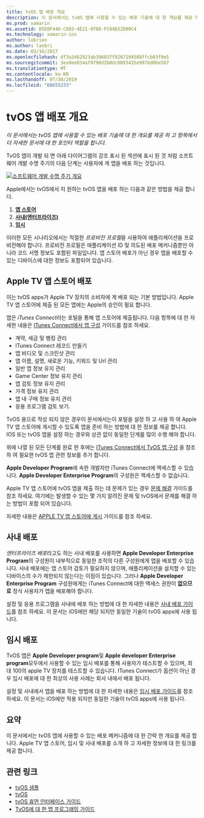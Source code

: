 ```yaml
---
title: tvOS 앱 배포 개요
description: 이 문서에서는 tvOS 앱에 사용할 수 있는 배포 기술에 대 한 개요를 제공 하 고 항목에서 더 자세한 문서에 대 한 포인터 역할을 합니다.
ms.prod: xamarin
ms.assetid: D5E0F446-C083-4E21-9788-FC84D32D00C4
ms.technology: xamarin-ios
author: lobrien
ms.author: laobri
ms.date: 03/16/2017
ms.openlocfilehash: df3a3462923ab396037f9267194588ffcb03f9e5
ms.sourcegitcommit: 3ea9ee034af9790d2b0dc0893435e997bd06e587
ms.translationtype: MT
ms.contentlocale: ko-KR
ms.lasthandoff: 07/30/2019
ms.locfileid: "68655233"
---
```

# <a name="tvos-app-distribution-overview"></a>tvOS 앱 배포 개요

_이 문서에서는 tvOS 앱에 사용할 수 있는 배포 기술에 대 한 개요를 제공 하 고 항목에서 더 자세한 문서에 대 한 포인터 역할을 합니다._


TvOS 앱이 개발 되 면 아래 다이어그램의 강조 표시 된 섹션에 표시 된 것 처럼 소프트웨어 개발 수명 주기의 다음 단계는 사용자에 게 앱을 배포 하는 것입니다.


[![소프트웨어 개발 수명 주기 개요](images/publishingdiagram.png)](images/publishingdiagram.png#lightbox)


Apple에서는 tvOS에서 지 원하는 tvOS 앱을 배포 하는 다음과 같은 방법을 제공 합니다.

1. [**앱 스토어**](#Apple-TV-App-Store-Distribution)
2. [**사내(엔터프라이즈)** ](#In-House-Distribution) 
3. [**임시**](#Ad_Hoc_Distribution) 

이러한 모든 시나리오에서는 적절한 *프로비전 프로필*을 사용하여 애플리케이션을 프로비전해야 합니다. 프로비전 프로필은 애플리케이션 ID 및 의도된 배포 메커니즘뿐만 아니라 코드 서명 정보도 포함된 파일입니다. 앱 스토어 배포가 아닌 경우 앱을 배포할 수 있는 디바이스에 대한 정보도 포함되어 있습니다.

<a name="Apple-TV-App-Store-Distribution" />

## <a name="apple-tv-app-store-distribution"></a>Apple TV 앱 스토어 배포

이는 tvOS apps가 Apple TV 장치의 소비자에 게 배포 되는 기본 방법입니다. Apple TV 앱 스토어에 제출 된 모든 앱에는 Apple의 승인이 필요 합니다.

앱은 *iTunes Connect*라는 포털을 통해 앱 스토어에 제출됩니다. 다음 항목에 대 한 자세한 내용은 [ITunes Connect에서 앱 구성](~/ios/deploy-test/app-distribution/app-store-distribution/itunesconnect.md) 가이드를 참조 하세요.

- 계약, 세금 및 뱅킹 관리
- ITunes Connect 레코드 만들기
- 앱 비디오 및 스크린샷 관리
- 앱 이름, 설명, 새로운 기능, 키워드 및 Url 관리
- 일반 앱 정보 유지 관리
- Game Center 정보 유지 관리
- 앱 검토 정보 유지 관리
- 가격 정보 유지 관리
- 앱 내 구매 정보 유지 관리
- 응용 프로그램 검토 보기.

TvOS 용으로 작성 되지 않은 경우이 문서에서는이 포털을 설정 하 고 사용 하 여 Apple TV 앱 스토어에 게시할 수 있도록 앱을 준비 하는 방법에 대 한 정보를 제공 합니다. IOS 또는 tvOS 앱을 설정 하는 경우와 상관 없이 동일한 단계를 많이 수행 해야 합니다.

위에 나열 된 모든 단계를 완료 한 후에는 [ITunes Connect에서 TvOS 앱 구성](~/ios/tvos/deploy-test/app-distribution/itunes-connect.md) 을 참조 하 여 필요한 tvOS 앱 관련 정보를 추가 합니다.

**Apple Developer Program**에 속한 개발자만 iTunes Connect에 액세스할 수 있습니다. **Apple Developer Enterprise Program**의 구성원은 액세스할 수 없습니다.

Apple TV 앱 스토어에 tvOS 앱을 제출 하는 데 문제가 있는 경우 [문제 해결](~/ios/tvos/troubleshooting.md) 가이드를 참조 하세요. 여기에는 발생할 수 있는 몇 가지 알려진 문제 및 tvOS에서 문제를 해결 하는 방법이 포함 되어 있습니다.

자세한 내용은 [APPLE TV 앱 스토어에 게시](~/ios/tvos/deploy-test/app-distribution/app-store-publishing.md) 가이드를 참조 하세요.

<a name="In-House-Distribution" />

## <a name="in-house-distribution"></a>사내 배포

*엔터프라이즈 배포*라고도 하는 사내 배포를 사용하면 **Apple Developer Enterprise Program**의 구성원이 내부적으로 동일한 조직의 다른 구성원에게 앱을 배포할 수 있습니다. 사내 배포에는 앱 스토어 검토가 필요하지 않으며, 애플리케이션을 설치할 수 있는 디바이스의 수가 제한되지 않는다는 이점이 있습니다. 그러나 **Apple Developer Enterprise Program** 구성원에게는 iTunes Connect에 대한 액세스 권한이 **없으므로** 정식 사용자가 앱을 배포해야 합니다.

설정 및 응용 프로그램을 사내에 배포 하는 방법에 대 한 자세한 내용은 [사내 배포 가이드](~/ios/deploy-test/app-distribution/in-house-distribution.md)를 참조 하세요. 이 문서는 iOS에만 해당 되지만 동일한 기술이 tvOS apps에 사용 됩니다.

<a name="Ad_Hoc_Distribution"/>

## <a name="ad-hoc-distribution"></a>임시 배포

TvOS 앱은 **Apple Developer program**및 **Apple developer Enterprise program**모두에서 사용할 수 있는 임시 배포를 통해 사용자가 테스트할 수 있으며, 최대 100의 apple TV 장치를 테스트할 수 있습니다. ITunes Connect가 옵션이 아닌 경우 임시 배포에 대 한 최상의 사용 사례는 회사 내에서 배포 됩니다.

설정 및 사내에서 앱을 배포 하는 방법에 대 한 자세한 내용은 [임시 배포 가이드](~/ios/deploy-test/app-distribution/ad-hoc-distribution.md)를 참조 하세요. 이 문서는 iOS에만 적용 되지만 동일한 기술이 tvOS apps에 사용 됩니다.

<a name="Summary" />

## <a name="summary"></a>요약

이 문서에서는 tvOS 앱에 사용할 수 있는 배포 메커니즘에 대 한 간략 한 개요를 제공 합니다. Apple TV 앱 스토어, 임시 및 사내 배포를 소개 하 고 자세한 정보에 대 한 링크를 제공 합니다.



## <a name="related-links"></a>관련 링크

- [tvOS 샘플](https://docs.microsoft.com/samples/browse/?products=xamarin&term=Xamarin.iOS+tvOS)
- [tvOS](https://developer.apple.com/tvos/)
- [tvOS 휴먼 인터페이스 가이드](https://developer.apple.com/tvos/human-interface-guidelines/)
- [TvOS에 대 한 앱 프로그래밍 가이드](https://developer.apple.com/library/prerelease/tvos/documentation/General/Conceptual/AppleTV_PG/)
